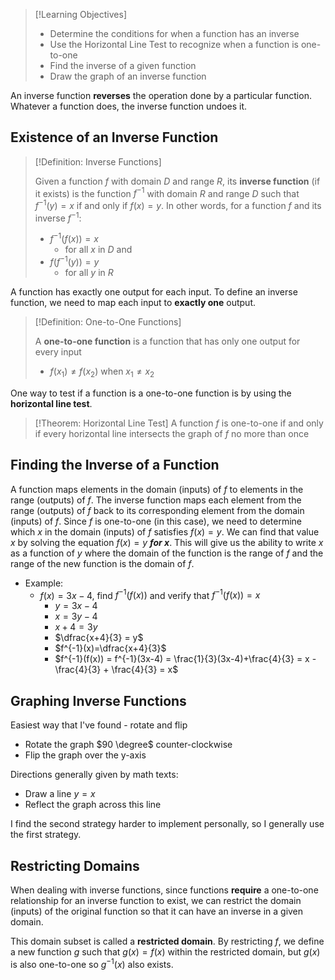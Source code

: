 
>[!Learning Objectives]
>
>- Determine the conditions for when a function has an inverse
>- Use the Horizontal Line Test to recognize when a function is one-to-one
>- Find the inverse of a given function
>- Draw the graph of an inverse function

An inverse function **reverses** the operation done by a particular function. Whatever a function does, the inverse function undoes it. 

## Existence of an Inverse Function

>[!Definition: Inverse Functions]
>
>Given a function $f$ with domain $D$ and range $R$, its **inverse function** (if it exists) is the function $f^{-1}$ with domain $R$ and range $D$ such that $f^{-1}(y)=x$ if and only if $f(x)=y$. In other words, for a function $f$ and its inverse $f^{-1}$:
>- $f^{-1}(f(x))=x$
>	- for all $x$ in $D$ and
>- $f(f^{-1}(y))=y$
>	- for all $y$ in $R$

A function has exactly one output for each input. To define an inverse function, we need to map each input to **exactly one** output. 

>[!Definition: One-to-One Functions]
>
>A **one-to-one function** is a function that has only one output for every input
>- $f(x_1) \not= f(x_2)$ when $x_1 \not= x_2$

One way to test if a function is a one-to-one function is by using the **horizontal line test**.

>[!Theorem: Horizontal Line Test]
>A function $f$ is one-to-one if and only if every horizontal line intersects the graph of $f$ no more than once

## Finding the Inverse of a Function

A function maps elements in the domain (inputs) of $f$ to elements in the range (outputs) of $f$. The inverse function maps each element from the range (outputs) of $f$ back to its corresponding element from the domain (inputs) of $f$. Since $f$ is one-to-one (in this case), we need to determine which $x$ in the domain (inputs) of $f$ satisfies $f(x)=y$. We can find that value $x$ by solving the equation $f(x)=y$ **_for x_**. This will give us the ability to write $x$ as a function of $y$ where the domain of the function is the range of $f$ and the range of the new function is the domain of $f$.

- Example:
	- $f(x)=3x-4$, find $f^{-1}(f(x))$ and verify that $f^{-1}(f(x))=x$
		- $y=3x-4$
		- $x=3y-4$
		- $x+4=3y$
		- $\dfrac{x+4}{3} = y$
		- $f^{-1}(x)=\dfrac{x+4}{3}$
		- $f^{-1}(f(x)) = f^{-1}(3x-4) = \frac{1}{3}(3x-4)+\frac{4}{3} = x - \frac{4}{3} + \frac{4}{3} = x$

## Graphing Inverse Functions

Easiest way that I've found - rotate and flip
- Rotate the graph $90 \degree$ counter-clockwise
- Flip the graph over the y-axis

Directions generally given by math texts:
- Draw a line $y=x$
- Reflect the graph across this line

I find the second strategy harder to implement personally, so I generally use the first strategy.

## Restricting Domains

When dealing with inverse functions, since functions **require** a one-to-one relationship for an inverse function to exist, we can restrict the domain (inputs) of the original function so that it can have an inverse in a given domain.

This domain subset is called a **restricted domain**. By restricting $f$, we define a new function $g$ such that $g(x) = f(x)$ within the restricted domain, but $g(x)$ is also one-to-one so $g^{-1}(x)$ also exists.